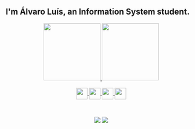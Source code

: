 ## I'm Álvaro Luís, an Information System student.
<div align="center">
  <a href="https://github.com/latysno">
  <img height="150em" src="https://github-readme-stats.vercel.app/api?username=Álvaro-Luís&show_icons=true&theme=dracula&include_all_commits=true&count_private=true"/>
  <img height="150em" src="https://github-readme-stats.vercel.app/api/top-langs/?username=Álvaro-Luís&layout=compact&langs_count=7&theme=dracula"/>
</div>
<div align="center">
  <div style="display: inline_block"><br>
    <img align="center" height="30" margin-bottom="1rem" src="https://img.shields.io/badge/JavaScript-323330?style=for-the-badge&logo=javascript&logoColor=F7DF1E">
    <img align="center"  height="30" margin-bottom="1rem" src="https://img.shields.io/badge/HTML5-E34F26?style=for-the-badge&logo=html5&logoColor=white">
    <img align="center"  height="30" margin-bottom="1rem"  src="https://img.shields.io/badge/CSS3-1572B6?style=for-the-badge&logo=css3&logoColor=white">
    <img align="center"  height="30" margin-bottom="1rem"  src="https://img.shields.io/badge/-ReactJs-61DAFB?logo=react&logoColor=white">
    
   </div>

  ##
 
  
<div style="display: inline_block"><br>
    <a href = "mailto: Álvaro Luís"><img src="https://mail.google.com/mail/u/0/#inbox" target="_blank"></a>
    <a href="https://www.linkedin.com/in/%C3%A1lvarolu%C3%ADs/" target="_blank"><img src="https://img.shields.io/badge/-LinkedIn-%230077B5?style=for-the-badge&logo=linkedin&logoColor=white" target="_blank"></a>
     
<!--   <img align="right" alt="lu-pic" height="150" style="border-radius:50px;"  src="https://share-cdn.picrew.me/shareImg/org/202112/338224_1RcwpQ75.png"> -->
 
</div>
